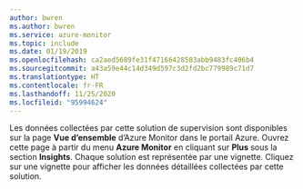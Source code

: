 ```yaml
---
author: bwren
ms.author: bwren
ms.service: azure-monitor
ms.topic: include
ms.date: 01/19/2019
ms.openlocfilehash: ca2aed5689fe31f47166428503abb9483fc406b4
ms.sourcegitcommit: a43a59e44c14d349d597c3d2fd2bc779989c71d7
ms.translationtype: HT
ms.contentlocale: fr-FR
ms.lasthandoff: 11/25/2020
ms.locfileid: "95994624"
---
```

Les données collectées par cette solution de supervision sont disponibles sur la page **Vue d’ensemble** d’Azure Monitor dans le portail Azure. Ouvrez cette page à partir du menu **Azure Monitor** en cliquant sur **Plus** sous la section **Insights**. Chaque solution est représentée par une vignette. Cliquez sur une vignette pour afficher les données détaillées collectées par cette solution.